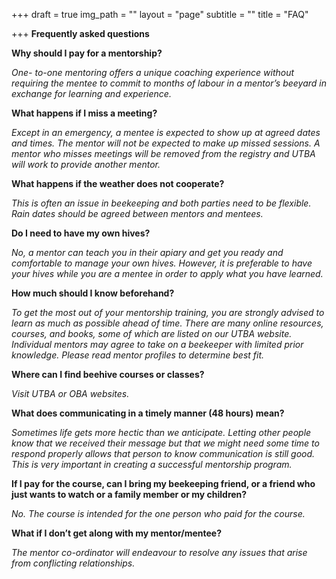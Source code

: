 +++
draft = true
img_path = ""
layout = "page"
subtitle = ""
title = "FAQ"

+++
**Frequently asked questions**

**Why should I pay for a mentorship?**

_One- to-one mentoring offers a unique coaching experience without requiring the mentee to commit to months of labour in a mentor’s beeyard in exchange for learning and experience._

  
**What happens if I miss a meeting?**

_Except in an emergency, a mentee is expected to show up at agreed dates and times. The mentor will not be expected to make up missed sessions. A mentor who misses meetings will be removed from the registry and UTBA will work to provide another mentor._

**What happens if the weather does not cooperate?**

_This is often an issue in beekeeping and both parties need to be flexible. Rain dates should be agreed between mentors and mentees._

**Do I need to have my own hives?**

_No, a mentor can teach you in their apiary and get you ready and comfortable to manage your own hives. However, it is preferable to have your hives while you are a mentee in order to apply what you have learned._

**How much should I know beforehand?**

_To get the most out of your mentorship training, you are strongly advised to learn as much as possible ahead of time. There are many online resources, courses, and books, some of which are listed on our UTBA website. Individual mentors may agree to take on a beekeeper with limited prior knowledge. Please read mentor profiles to determine best fit._

**Where can I find beehive courses or classes?**

_Visit UTBA or OBA websites._

**What does communicating in a timely manner (48 hours) mean?**

_Sometimes life gets more hectic than we anticipate. Letting other people know that we received their message but that we might need some time to respond properly allows that person to know communication is still good. This is very important in creating a successful mentorship program._

**If I pay for the course, can I bring my beekeeping friend, or a friend who just wants to watch or a family member or my children?**

_No. The course is intended for the one person who paid for the course._

**What if I don’t get along with my mentor/mentee?**

_The mentor co-ordinator will endeavour to resolve any issues that arise from conflicting relationships._